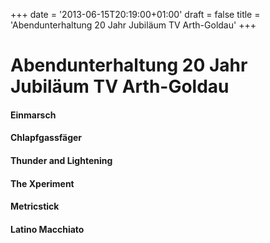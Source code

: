 +++
date = '2013-06-15T20:19:00+01:00'
draft = false
title = 'Abendunterhaltung 20 Jahr Jubiläum TV Arth-Goldau'
+++

# Abendunterhaltung 20 Jahr Jubiläum TV Arth-Goldau

#### Einmarsch

#### Chlapfgassfäger

#### Thunder and Lightening

#### The Xperiment

#### Metricstick

#### Latino Macchiato

